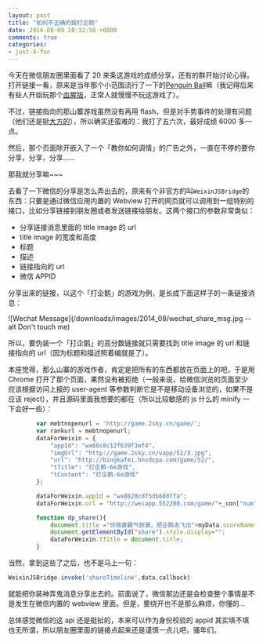 ```yaml
---
layout: post
title: "如何不正确的殴打企鹅"
date: 2014-08-09 20:32:58 +0800
comments: true
categories:
- just-4-fun
---
```


今天在微信朋友圈里面看了 20 来条这游戏的成绩分享，还有的群开始讨论心得。打开链接一看，原来是当年那个小范围流行了一下的[Penguin Ball](https://www.google.com/search?q=Penguin+Ball&oq=Penguin+Ball&aqs=chrome..69i57j69i60.972j0j4&sourceid=chrome&es_sm=91&ie=UTF-8)嘛（我记得后来有些人开始玩那个[血腥版](http://www.bloody-penguin.com/)，正常人就慢慢不玩这游戏了）。

不过，链接指向的那山寨游戏虽然没有再用 flash，但是对手势事件的处理有问题（他们还是挺[大方的](http://game.2sky.cn/js/52/index.js)），所以确实还蛮难的：我打了五六次，最好成绩 6000 多一点。

然后，那个页面除开嵌入了一个「教你如何调情」的广告之外，一直在不停的要你分享，分享，分享......

那我就分享嘛~~~

去看了一下微信的分享是怎么弄出去的，原来有个非官方的叫`WeixinJSBridge`的东西：只要是通过微信应用内置的 Webview 打开的网页就可以调用到一组特别的接口，比如分享链接到朋友圈或者发送链接给朋友。这两个接口的参数非常类似：

* 分享链接消息里面的 title image 的 url
* title image 的宽度和高度
* 标题
* 描述
* 链接指向的 url
* 微信 APPID

分享出来的链接，以这个「打企鹅」的游戏为例，是长成下面这样子的一条链接消息：

![Wechat Message](/downloads/images/2014_08/wechat_share_msg.jpg --alt Don't touch me)

所以，要伪装一个「打企鹅」的高分数链接就只需要找到 title image 的 url 和链接指向的 url（因为标题和描述照着编就是了）。

本座觉得，那么山寨的游戏作者，肯定是把所有的东西都放在页面上的吧，于是用 Chrome 打开了那个页面，果然没有被拒绝（一般来说，给微信浏览的页面至少应该根据访问上报的 user-agent 等参数判断它是不是移动设备浏览的，如果不是应该 reject），并且源码里面我想要的都在（所以比较敏感的 js 什么的 minify 一下会好一些）：

```javascript
        var mebtnopenurl = 'http://game.2sky.cn/game/';
        var rankurl = mebtnopenurl;
        dataForWeixin = {
            "appId": "wx60c8c12f639f3ef4",
            "imgUrl": "http://game.2sky.cn/vapp/52/3.jpg",
            "url": "http://bingkafei.hnsdcpa.com/game/52/",
            "tTitle": "打企鹅-6e游戏",
            "tContent": "打企鹅-6e游戏"
        };

        dataForWeixin.appId = "wx8820cdf5db680ffa";
        dataForWeixin.url = "http://weiapp.552200.com/game/"+_con["num"]+"/";

        function dp_share(){
            document.title ="你简直霸气侧漏，把企鹅击飞出"+myData.scoreName+"，谁还能超越我？";
            document.getElementById("share").style.display="";
            dataForWeixin.tTitle = document.title;
        }
```

当然，拿到这些了之后，也不是马上一句：

```javascript
WeixinJSBridge.invoke('shareTimeline',data,callback)
```

就能把你装神弄鬼消息分享出去的。前面说了，微信那边还是会检查整个事情是不是发生在微信内置的 webview 里面。但是，要绕开也不是那么麻烦，你懂的...

总体感觉微信的这 api 还是挺扯的，本来可以作为身份校验的 appid 其实填不填也无所谓，所以朋友圈里面的链接点起来还是谨慎一点儿吧，骚年们。
